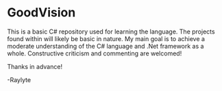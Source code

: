 # GoodVision
This is a basic C# repository used for learning the language. 
The projects found within will likely be basic in nature.
My main goal is to achieve a moderate understanding of the C# language and .Net framework as a whole.
Constructive criticism and commenting are welcomed!

Thanks in advance!

-Raylyte
